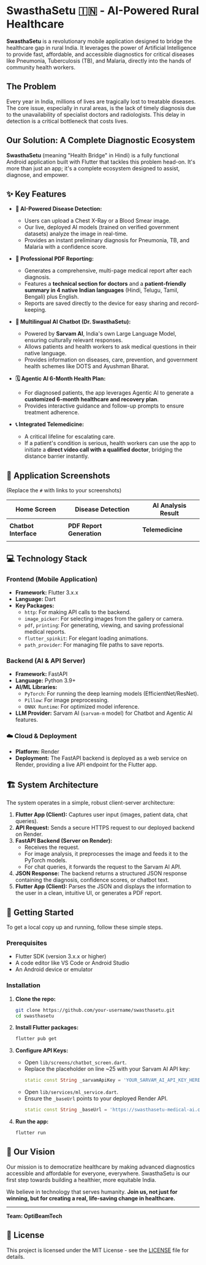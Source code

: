 # SwasthaSetu 🇮🇳 - AI-Powered Rural Healthcare

**SwasthaSetu** is a revolutionary mobile application designed to bridge the healthcare gap in rural India. It leverages the power of Artificial Intelligence to provide fast, affordable, and accessible diagnostics for critical diseases like Pneumonia, Tuberculosis (TB), and Malaria, directly into the hands of community health workers.

## The Problem
Every year in India, millions of lives are tragically lost to treatable diseases. The core issue, especially in rural areas, is the lack of timely diagnosis due to the unavailability of specialist doctors and radiologists. This delay in detection is a critical bottleneck that costs lives.

## Our Solution: A Complete Diagnostic Ecosystem
**SwasthaSetu** (meaning "Health Bridge" in Hindi) is a fully functional Android application built with Flutter that tackles this problem head-on. It's more than just an app; it's a complete ecosystem designed to assist, diagnose, and empower.

## ✨ Key Features

*   **🤖 AI-Powered Disease Detection:**
    *   Users can upload a Chest X-Ray or a Blood Smear image.
    *   Our live, deployed AI models (trained on verified government datasets) analyze the image in real-time.
    *   Provides an instant preliminary diagnosis for Pneumonia, TB, and Malaria with a confidence score.

*   **📄 Professional PDF Reporting:**
    *   Generates a comprehensive, multi-page medical report after each diagnosis.
    *   Features a **technical section for doctors** and a **patient-friendly summary in 4 native Indian languages** (Hindi, Telugu, Tamil, Bengali) plus English.
    *   Reports are saved directly to the device for easy sharing and record-keeping.

*   **💬 Multilingual AI Chatbot (Dr. SwasthaSetu):**
    *   Powered by **Sarvam AI**, India's own Large Language Model, ensuring culturally relevant responses.
    *   Allows patients and health workers to ask medical questions in their native language.
    *   Provides information on diseases, care, prevention, and government health schemes like DOTS and Ayushman Bharat.

*   **🗓️ Agentic AI 6-Month Health Plan:**
    *   For diagnosed patients, the app leverages Agentic AI to generate a **customized 6-month healthcare and recovery plan**.
    *   Provides interactive guidance and follow-up prompts to ensure treatment adherence.

*   **📞 Integrated Telemedicine:**
    *   A critical lifeline for escalating care.
    *   If a patient's condition is serious, health workers can use the app to initiate a **direct video call with a qualified doctor**, bridging the distance barrier instantly.

## 📸 Application Screenshots

(Replace the `#` with links to your screenshots)

| Home Screen                               | Disease Detection                      | AI Analysis Result                      |
| ----------------------------------------- | -------------------------------------- | --------------------------------------- |
|                          |                 |                     |
| **Chatbot Interface**                     | **PDF Report Generation**              | **Telemedicine**                        |
|                              |                        |                        |

## 💻 Technology Stack

### Frontend (Mobile Application)
*   **Framework:** Flutter 3.x.x
*   **Language:** Dart
*   **Key Packages:**
    *   `http`: For making API calls to the backend.
    *   `image_picker`: For selecting images from the gallery or camera.
    *   `pdf`, `printing`: For generating, viewing, and saving professional medical reports.
    *   `flutter_spinkit`: For elegant loading animations.
    *   `path_provider`: For managing file paths to save reports.

### Backend (AI & API Server)
*   **Framework:** FastAPI
*   **Language:** Python 3.9+
*   **AI/ML Libraries:**
    *   `PyTorch`: For running the deep learning models (EfficientNet/ResNet).
    *   `Pillow`: For image preprocessing.
    *   `ONNX Runtime`: For optimized model inference.
*   **LLM Provider:** Sarvam AI (`sarvam-m` model) for Chatbot and Agentic AI features.

### ☁️ Cloud & Deployment
*   **Platform:** Render
*   **Deployment:** The FastAPI backend is deployed as a web service on Render, providing a live API endpoint for the Flutter app.

## 🏗️ System Architecture

The system operates in a simple, robust client-server architecture:

1.  **Flutter App (Client):** Captures user input (images, patient data, chat queries).
2.  **API Request:** Sends a secure HTTPS request to our deployed backend on Render.
3.  **FastAPI Backend (Server on Render):**
    *   Receives the request.
    *   For image analysis, it preprocesses the image and feeds it to the PyTorch models.
    *   For chat queries, it forwards the request to the Sarvam AI API.
4.  **JSON Response:** The backend returns a structured JSON response containing the diagnosis, confidence scores, or chatbot text.
5.  **Flutter App (Client):** Parses the JSON and displays the information to the user in a clean, intuitive UI, or generates a PDF report.

## 🚀 Getting Started

To get a local copy up and running, follow these simple steps.

### Prerequisites
*   Flutter SDK (version 3.x.x or higher)
*   A code editor like VS Code or Android Studio
*   An Android device or emulator

### Installation
1.  **Clone the repo:**
    ```sh
    git clone https://github.com/your-username/swasthasetu.git
    cd swasthasetu
    ```
2.  **Install Flutter packages:**
    ```sh
    flutter pub get
    ```
3.  **Configure API Keys:**
    *   Open `lib/screens/chatbot_screen.dart`.
    *   Replace the placeholder on line ~25 with your Sarvam AI API key:
        ```dart
        static const String _sarvamApiKey = 'YOUR_SARVAM_AI_API_KEY_HERE';
        ```
    *   Open `lib/services/ml_service.dart`.
    *   Ensure the `_baseUrl` points to your deployed Render API.
        ```dart
        static const String _baseUrl = 'https://swasthasetu-medical-ai.onrender.com';
        ```

4.  **Run the app:**
    ```sh
    flutter run
    ```

## 🌟 Our Vision
Our mission is to democratize healthcare by making advanced diagnostics accessible and affordable for everyone, everywhere. SwasthaSetu is our first step towards building a healthier, more equitable India.

We believe in technology that serves humanity. **Join us, not just for winning, but for creating a real, life-saving change in healthcare.**

---
**Team: OptiBeamTech**

## 📄 License
This project is licensed under the MIT License - see the [LICENSE](LICENSE) file for details.
